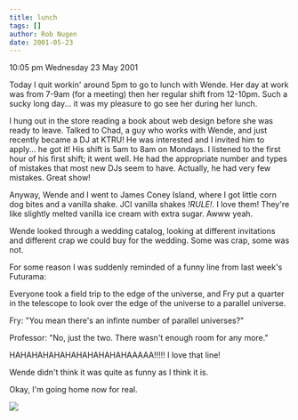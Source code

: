 ```yaml
---
title: lunch
tags: []
author: Rob Nugen
date: 2001-05-23
---
```


<p class=date>10:05 pm Wednesday 23 May 2001</p>

<p>Today I quit workin' around 5pm to go to lunch with
Wende.  Her day at work was from 7-9am (for a meeting)
then her regular shift from 12-10pm.  Such a sucky
long day...  it was my pleasure to go see her during
her lunch.</p>

<p>I hung out in the store reading a book about web
design before she was ready to leave.  Talked to Chad,
a guy who works with Wende, and just recently became a
DJ at KTRU!  He was interested and I invited him to
apply... he got it!  His shift is 5am to 8am on
Mondays.  I listened to the first hour of his first
shift; it went well.  He had the appropriate number
and types of mistakes that most new DJs seem to have. 
Actually, he had very few mistakes.  Great show!</p>

<p>Anyway, Wende and I went to James Coney Island,
where I got little corn dog bites and a vanilla shake.
 JCI vanilla shakes <em>!RULE!</em>.  I love them! 
They're like slightly melted vanilla ice cream with
extra sugar.  Awww yeah.</p>

<p>Wende looked through a wedding catalog, looking at
different invitations and different crap we could buy
for the wedding.  Some was crap, some was not.</p>

<p>For some reason I was suddenly reminded of a funny
line from last week's Futurama:</p>

<p>Everyone took a field trip to the edge of the
universe, and Fry put a quarter in the telescope to
look over the edge of the universe to a parallel
universe.</p>

<p>Fry: "You mean there's an infinte number of
parallel universes?"</p>

<p>Professor: "No, just the two.  There wasn't enough
room for any more."</p>

<p>HAHAHAHAHAHAHAHAHAHAHAAAAA!!!!!  I love that
line!</p>

<p>Wende didn't think it was quite as funny as I think
it is.</p>

<p>Okay, I'm going home now for real.</p>

<p><img src="/images/rob/wL-ROB.gif"/></p>
